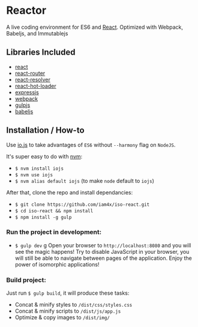 # Reactor

A live coding environment for ES6 and [React](https://facebook.github.io/react/). Optimized with Webpack, Babeljs, and Immutablejs

## Libraries Included

* [react](https://facebook.github.io/react/)
* [react-router](https://github.com/rackt/react-router)
* [react-resolver](https://github.com/ericclemmons/react-resolver)
* [react-hot-loader](https://github.com/gaearon/react-hot-loader)
* [expressjs](http://expressjs.com/)
* [webpack](http://webpack.github.io/)
* [gulpjs](http://gulpjs.com/)
* [babeljs](https://babeljs.io/)

## Installation / How-to

Use [io.js](https://iojs.org/) to take advantages of `ES6` without `--harmony` flag on `NodeJS`.

It's super easy to do with [nvm](https://github.com/creationix/nvm):

* `$ nvm install iojs`
* `$ nvm use iojs`
* `$ nvm alias default iojs` (to make `node` default to `iojs`)

After that, clone the repo and install dependancies:

* `$ git clone https://github.com/iam4x/iso-react.git`
* `$ cd iso-react && npm install`
* `$ npm install -g gulp`

### Run the project in development:

* `$ gulp dev`
g
Open your browser to `http://localhost:8080` and you will see the magic happens! Try to disable JavaScript in your browser, you will still be able to navigate between pages of the application. Enjoy the power of isomorphic applications!

### Build project:

Just run `$ gulp build`, it will produce these tasks:

* Concat & minify styles to `/dist/css/styles.css`
* Concat & minify scripts to `/dist/js/app.js`
* Optimize & copy images to `/dist/img/`
